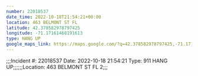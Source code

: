 ```yaml
---
number: 22018537
date_time: 2022-10-18T21:54:21+00:00
location: 463 BELMONT ST FL 
latitude: 42.378582978797425
longitude: -71.17161468191613
type: HANG UP
google_maps_link: https://maps.google.com/?q=42.378582978797425,-71.17161468191613
---
```


;;;Incident #: 22018537  Date: 2022-10-18 21:54:21   Type: 911 HANG UP;;;;;;Location: 463 BELMONT ST FL 2;;;
